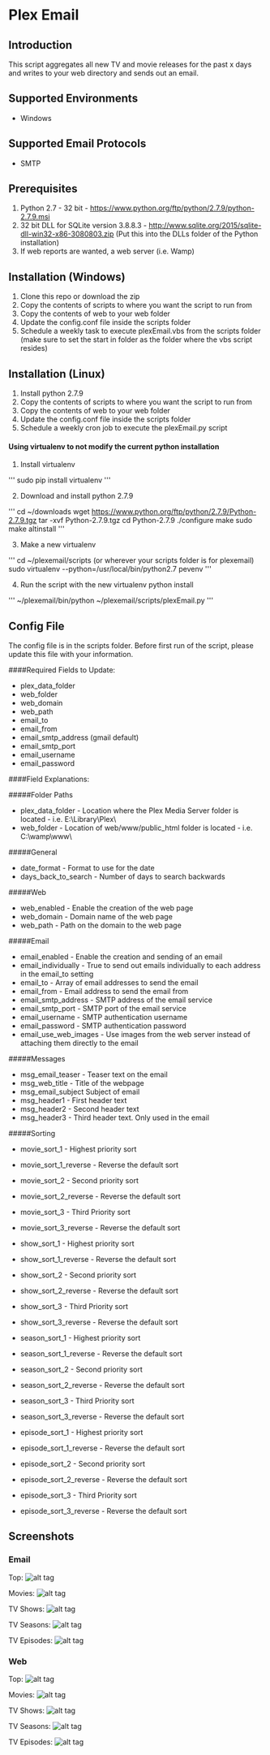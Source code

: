 Plex Email
==========

## Introduction
This script aggregates all new TV and movie releases for the past x days and writes to your web directory and sends out an email.

## Supported Environments
* Windows

## Supported Email Protocols
* SMTP

## Prerequisites

1. Python 2.7 - 32 bit - https://www.python.org/ftp/python/2.7.9/python-2.7.9.msi
2. 32 bit DLL for SQLite version 3.8.8.3 - http://www.sqlite.org/2015/sqlite-dll-win32-x86-3080803.zip (Put this into the DLLs folder of the Python installation)
3. If web reports are wanted, a web server (i.e. Wamp)


## Installation (Windows)

1. Clone this repo or download the zip
2. Copy the contents of scripts to where you want the script to run from
3. Copy the contents of web to your web folder
4. Update the config.conf file inside the scripts folder
5. Schedule a weekly task to execute plexEmail.vbs from the scripts folder (make sure to set the start in folder as the folder where the vbs script resides)

## Installation (Linux)

1. Install python 2.7.9
2. Copy the contents of scripts to where you want the script to run from
3. Copy the contents of web to your web folder
4. Update the config.conf file inside the scripts folder
5. Schedule a weekly cron job to execute the plexEmail.py script

#### Using virtualenv to not modify the current python installation

1. Install virtualenv

'''
sudo pip install virtualenv
'''

2. Download and install python 2.7.9

'''
cd ~/downloads
wget https://www.python.org/ftp/python/2.7.9/Python-2.7.9.tgz
tar -xvf Python-2.7.9.tgz
cd Python-2.7.9
./configure
make
sudo make altinstall
'''

3. Make a new virtualenv

'''
cd ~/plexemail/scripts (or wherever your scripts folder is for plexemail)
sudo virtualenv --python=/usr/local/bin/python2.7 pevenv
'''

4. Run the script with the new virtualenv python install

'''
~/plexemail/bin/python ~/plexemail/scripts/plexEmail.py
'''

## Config File

The config file is in the scripts folder.  Before first run of the script, please update this file with your information.

####Required Fields to Update:

* plex_data_folder
* web_folder
* web_domain
* web_path
* email_to
* email_from
* email_smtp_address (gmail default)
* email_smtp_port
* email_username
* email_password

####Field Explanations:

#####Folder Paths
* plex_data_folder - Location where the Plex Media Server folder is located - i.e. E:\\Library\\Plex\\
* web_folder - Location of web/www/public_html folder is located - i.e. C:\\wamp\\www\\

#####General
* date_format - Format to use for the date
* days_back_to_search - Number of days to search backwards

#####Web
* web_enabled - Enable the creation of the web page
* web_domain - Domain name of the web page
* web_path - Path on the domain to the web page

#####Email
* email_enabled - Enable the creation and sending of an email
* email_individually - True to send out emails individually to each address in the email_to setting
* email_to - Array of email addresses to send the email
* email_from - Email address to send the email from
* email_smtp_address - SMTP address of the email service
* email_smtp_port - SMTP port of the email service
* email_username - SMTP authentication username
* email_password - SMTP authentication password
* email_use_web_images - Use images from the web server instead of attaching them directly to the email

#####Messages
* msg_email_teaser - Teaser text on the email
* msg_web_title - Title of the webpage
* msg_email_subject Subject of email
* msg_header1 - First header text
* msg_header2 - Second header text
* msg_header3 - Third header text.  Only used in the email

#####Sorting
* movie_sort_1 - Highest priority sort
* movie_sort_1_reverse - Reverse the default sort
* movie_sort_2 - Second priority sort
* movie_sort_2_reverse - Reverse the default sort
* movie_sort_3 - Third Priority sort
* movie_sort_3_reverse - Reverse the default sort

* show_sort_1 - Highest priority sort
* show_sort_1_reverse - Reverse the default sort
* show_sort_2 - Second priority sort
* show_sort_2_reverse - Reverse the default sort
* show_sort_3 - Third Priority sort
* show_sort_3_reverse - Reverse the default sort

* season_sort_1 - Highest priority sort
* season_sort_1_reverse - Reverse the default sort
* season_sort_2 - Second priority sort
* season_sort_2_reverse - Reverse the default sort
* season_sort_3 - Third Priority sort
* season_sort_3_reverse - Reverse the default sort

* episode_sort_1 - Highest priority sort
* episode_sort_1_reverse - Reverse the default sort
* episode_sort_2 - Second priority sort
* episode_sort_2_reverse - Reverse the default sort
* episode_sort_3 - Third Priority sort
* episode_sort_3_reverse - Reverse the default sort
## Screenshots

### Email

Top:
![alt tag](http://i.imgur.com/ufWQcw8.png)

Movies:
![alt tag](http://i.imgur.com/jf5QKKL.png)

TV Shows:
![alt tag](http://i.imgur.com/CalJ2b8.png)

TV Seasons:
![alt tag](http://i.imgur.com/tqMqGVa.png)

TV Episodes:
![alt tag](http://i.imgur.com/zujePDP.png)

### Web

Top:
![alt tag](http://i.imgur.com/eRikpyh.png)

Movies:
![alt tag](http://i.imgur.com/nZIyg36.png)

TV Shows:
![alt tag](http://i.imgur.com/cY36zCz.png)

TV Seasons:
![alt tag](http://i.imgur.com/fF7HNL4.jpg)

TV Episodes:
![alt tag](http://i.imgur.com/xiwUNPT.jpg)
